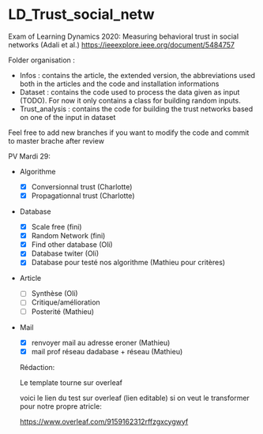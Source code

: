 # LD_Trust_social_netw
Exam of Learning Dynamics 2020: Measuring  behavioral trust in social networks (Adali et al.)
https://ieeexplore.ieee.org/document/5484757

Folder organisation : 
  - Infos : 
    contains the article, the extended version, the abbreviations used both in the articles and the code and installation informations
  - Dataset :
    contains the code used to process the data given as input (TODO). For now it only contains a class for building random inputs.
  - Trust_analysis :
    contains the code for building the trust networks based on one of the input in dataset
    
Feel free to add new branches if you want to modify the code and commit to master brache after review


PV Mardi 29:

  - Algorithme
      - [x] Conversionnal trust (Charlotte)
      - [x] Propagationnal trust (Charlotte)
  - Database
      - [x] Scale free (fini)
      - [x] Random Network (fini)
      - [x] Find other database (Oli)
      - [x] Database twiter (Oli)
      - [X] Database pour testé nos algorithme (Mathieu pour critères)
  - Article
      - [ ] Synthèse (Oli)
      - [ ] Critique/amélioration 
      - [ ] Posterité (Mathieu)
  - Mail
      - [X] renvoyer mail au adresse eroner (Mathieu)
      - [X] mail prof réseau dadabase + réseau (Mathieu)
      
    Rédaction:
    
    Le template tourne sur overleaf
    
    voici le lien du test sur overleaf (lien editable) si on veut le transformer pour notre propre atricle:
    
    https://www.overleaf.com/9159162312rffzgxcygwyf
      
